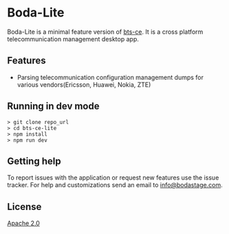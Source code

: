 # Boda-Lite

Boda-Lite is a minimal feature version of [bts-ce](https://github.com/bodastage/bts-ce). It is a cross 
platform telecommunication management desktop app.

## Features
* Parsing telecommunication configuration management dumps for various vendors(Ericsson, Huawei, Nokia, ZTE)

## Running in dev mode
```
> git clone repo_url
> cd bts-ce-lite
> npm install
> npm run dev
```

## Getting help
To report issues with the application or request new features use the issue tracker. For help and customizations send an email to info@bodastage.com.

## License

[Apache 2.0](LICENSE.md)


